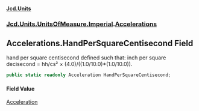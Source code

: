 #### [Jcd.Units](index.md 'index')

### [Jcd.Units.UnitsOfMeasure.Imperial](Jcd.Units.UnitsOfMeasure.Imperial.md 'Jcd.Units.UnitsOfMeasure.Imperial').[Accelerations](Accelerations.md 'Jcd.Units.UnitsOfMeasure.Imperial.Accelerations')

## Accelerations.HandPerSquareCentisecond Field

hand per square centisecond defined such that: inch per square decisecond = hh/cs² × (4.0)/((1.0/10.0)*(1.0/10.0)).

```csharp
public static readonly Acceleration HandPerSquareCentisecond;
```

#### Field Value

[Acceleration](Acceleration.md 'Jcd.Units.UnitTypes.Acceleration')
